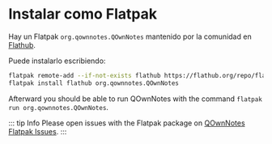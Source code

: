 # Instalar como Flatpak

Hay un Flatpak `org.qownnotes.QOwnNotes` mantenido por la comunidad en [Flathub](https://flathub.org/apps/details/org.qownnotes.QOwnNotes).

Puede instalarlo escribiendo:

```bash
flatpak remote-add --if-not-exists flathub https://flathub.org/repo/flathub.flatpakrepo
flatpak install flathub org.qownnotes.QOwnNotes
```

Afterward you should be able to run QOwnNotes with the command `flatpak run org.qownnotes.QOwnNotes`.

::: tip Info
Please open issues with the Flatpak package on [QOwnNotes Flatpak Issues](https://github.com/flathub/org.qownnotes.QOwnNotes/issues).
:::
